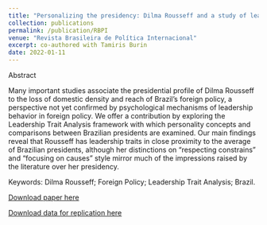 ```yaml
---
title: "Personalizing the presidency: Dilma Rousseff and a study of leadership personalities in Brazilian foreign policy"
collection: publications
permalink: /publication/RBPI
venue: "Revista Brasileira de Política Internacional"
excerpt: co-authored with Tamiris Burin
date: 2022-01-11
---
```


Abstract

Many important studies associate the presidential profile of Dilma Rousseff to the loss of domestic density and reach of Brazil’s foreign policy, a perspective not yet confirmed by psychological mechanisms of leadership behavior in foreign policy. We offer a contribution by exploring the Leadership Trait Analysis framework with which personality concepts and comparisons between Brazilian presidents are examined. Our main findings reveal that Rousseff has leadership traits in close proximity to the average of Brazilian presidents, although her distinctions on “respecting constrains” and “focusing on causes” style mirror much of the impressions raised by the literature over her presidency.

Keywords: Dilma Rousseff; Foreign Policy; Leadership Trait Analysis; Brazil.

[Download paper here](https://www.scielo.br/j/rbpi/a/kvrkqWjWwVPqksQ8ryX3ZbC/?format=pdf&lang=en)

[Download data for replication here](https://www.openicpsr.org/openicpsr/project/159141/version/V1/view)



